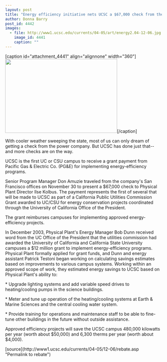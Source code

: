 ```yaml
---
layout: post
title: "Energy efficiency initiative nets UCSC a $67,000 check from the power company"
author: Donna Barry
post_id: 4442
images:
  - file: http://www1.ucsc.edu/currents/04-05/art/energy2.04-12-06.jpg
    image_id: 4441
    caption: ""
---
```


[caption id="attachment_4441" align="alignnone" width="360"]<a href="http://localhost/mysite/wp-content/uploads/2004/12/energy2.04-12-06.jpg"><img class="size-full wp-image-4441" src="http://localhost/mysite/wp-content/uploads/2004/12/energy2.04-12-06.jpg" alt="" width="360" height="238" /></a>[/caption]
<a name="content" id="content"></a>
<p>
  With cooler weather sweeping the state, most of us can only dream of getting a check from the power company. But UCSC has done just that--and more checks are on the way.
</p>
<p>
  UCSC is the first UC or CSU campus to receive a grant payment from Pacific Gas &amp; Electric Co. (PG&amp;E) for implementing energy-efficiency programs.
</p>
<p>
  Senior Program Manager Don Amuzie traveled from the company's San Francisco offices on November 30 to present a $67,000 check to Physical Plant Director Ilse Kolbus. The payment represents the first of several that will be made to UCSC as part of a California Public Utilities Commission Grant awarded to UC/CSU for energy conservation projects coordinated through the University of California Office of the President.
</p>
<p>
  The grant reimburses campuses for implementing approved energy-efficiency projects.
</p>
<p>
  In December 2003, Physical Plant's Energy Manager Bob Dunn received word from the UC Office of the President that the utilities commission had awarded the University of California and California State University campuses a $12 million grant to implement energy-efficiency programs. Physical Plant formally applied for grant funds, and Dunn and energy assistant Patrick Testoni began working on calculating savings estimates based on improvements to various campus systems. Working within an approved scope of work, they estimated energy savings to UCSC based on Physical Plant's ability to:
</p>
<p>
  * Upgrade lighting systems and add variable speed drives to heating/cooling pumps in the science buildings.
</p>
<p>
  * Meter and tune up operation of the heating/cooling systems at Earth &amp; Marine Sciences and the central cooling water system.
</p>
<p>
  * Provide training for operations and maintenance staff to be able to fine-tune other buildings in the future without outside assistance.
</p>
<p>
  Approved efficiency projects will save the UCSC campus 480,000 kilowatts per year (worth about $50,000) and 6,300 therms per year (worth about $4,000).
</p>
[source](http://www1.ucsc.edu/currents/04-05/12-06/rebate.asp "Permalink to rebate")
